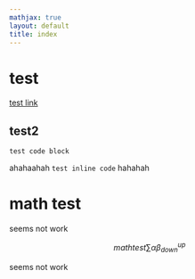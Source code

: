 ```yaml
---
mathjax: true
layout: default
title: index
---
```


# test
[test link](./testlink.md)

## test2

```
test code block
```

ahahaahah  `test inline code` hahahah

# math test
seems not work 

$$ math test \sum \alpha \beta_{down}^{up} $$


seems not work
